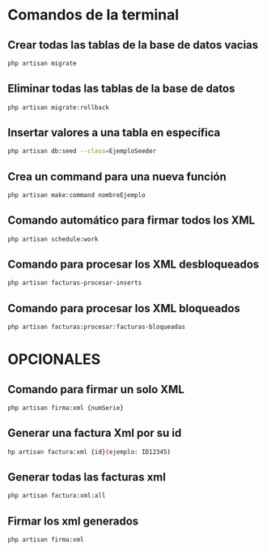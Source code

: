 # Comandos de la terminal 

## Crear todas las tablas de la base de datos vacias

```sh
php artisan migrate
```

## Eliminar todas las tablas de la base de datos

```sh
php artisan migrate:rollback
```

## Insertar valores a una tabla en específica

```sh
php artisan db:seed --class=EjemploSeeder
```

## Crea un command para una nueva función

```sh
php artisan make:command nombreEjemplo
```

## Comando automático para firmar todos los XML

```sh
php artisan schedule:work
```

## Comando para procesar los XML desbloqueados

```sh
php artisan facturas-procesar-inserts
```

## Comando para procesar los XML bloqueados

```sh
php artisan facturas:procesar:facturas-bloqueadas
```


# OPCIONALES

## Comando para firmar un solo XML

```sh
php artisan firma:xml {numSerie}
```

## Generar una factura Xml por su id

```sh
hp artisan factura:xml {id}(ejemplo: ID12345)
```

## Generar todas las facturas xml

```sh
php artisan factura:xml:all
```

## Firmar los xml generados

```sh
php artisan firma:xml
```